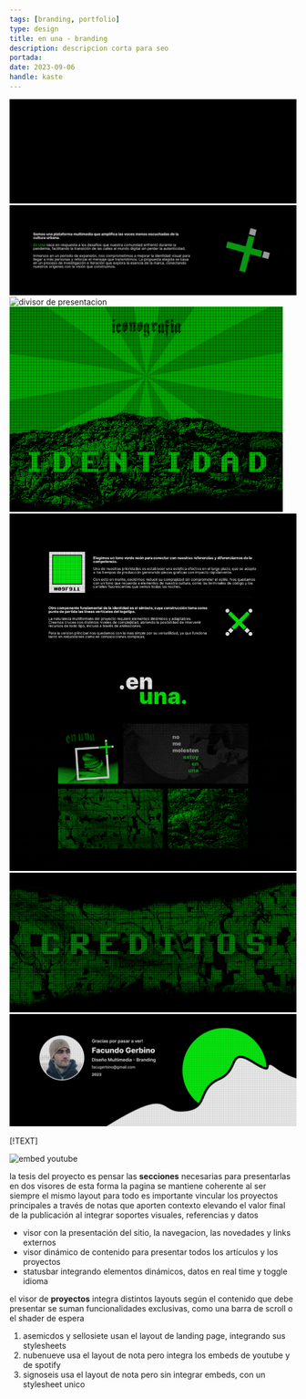 ```yaml
---
tags: [branding, portfolio]
type: design
title: en una - branding
description: descripcion corta para seo
portada: 
date: 2023-09-06
handle: kaste
---
```


![header del proyecto de diseño](header.gif)
![concepto de la marca explicado](explainer.gif)
![divisor de presentacion](marquee.gif)
![presentacion del icono](iconography.gif)
![assets de identidad para redes](identity.gif)
![separador de presentacion](break.png)
![creditos del proyecto de branding](credits.png)

[!TEXT]

![embed youtube](https://www.youtube.com/watch?v=dINpNVg0hiw)

la tesis del proyecto es pensar las **secciones** necesarias para presentarlas en dos visores
de esta forma la pagina se mantiene coherente al ser siempre el mismo layout para todo
es importante vincular los proyectos principales a través de notas que aporten contexto
elevando el valor final de la publicación al integrar soportes visuales, referencias y datos

- visor con la presentación del sitio, la navegacion, las novedades y links externos
- visor dinámico de contenido para presentar todos los artículos y los proyectos
- statusbar integrando elementos dinámicos, datos en real time y toggle idioma

el visor de **proyectos** integra distintos layouts según el contenido que debe presentar
se suman funcionalidades exclusivas, como una barra de scroll o el shader de espera

1. asemicdos y sellosiete usan el layout de landing page, integrando sus stylesheets
2. nubenueve usa el layout de nota pero integra los embeds de youtube y de spotify
3. signoseis usa el layout de nota pero sin integrar embeds, con un stylesheet unico